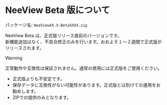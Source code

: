 # NeeView Beta 版について

 パッケージ名: `NeeViewXX.X-BetaXXXX.zip`

NeeView Beta は、正式版リリース直前のバージョンです。  
新機能追加はなく、不具合修正のみを行います。おおよそ１～２週間で正式版がリリースされます。

> [!WARNING]
> 正常動作や互換性は保証されません。通常の使用には正式版をご使用ください。

  * 正式版よりも不安定です。
  * 保存データに互換性がない可能性があります。正式版とは別けての運用をお勧めします。
  * ZIPでの提供のみとなります。
